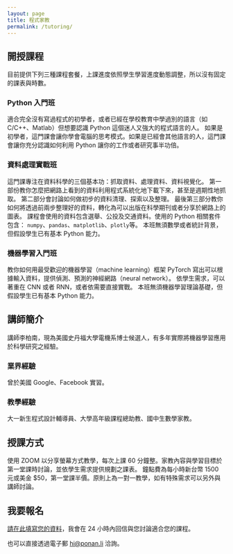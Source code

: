 ```yaml
---
layout: page
title: 程式家教
permalink: /tutoring/
---
```


## 開授課程

目前提供下列三種課程套餐，上課進度依照學生學習進度動態調整，所以沒有固定的課表與時數。

### Python 入門班

適合完全沒有寫過程式的初學者，或者已經在學校教育中學過別的語言（如 C/C++、Matlab）但想要認識 Python 這個迷人又強大的程式語言的人。
如果是初學者，這門課會讓你學會電腦的思考模式。如果是已經會其他語言的人，這門課會讓你充分認識如何利用 Python 讓你的工作或者研究事半功倍。

### 資料處理實戰班

這門課專注在資料科學的三個基本功：抓取資料、處理資料、資料視覺化。
第一部份教你怎麼把網路上看到的資料利用程式系統化地下載下來，甚至是週期性地抓取。
第二部分會討論如何做初步的資料清理、探索以及整理。
最後第三部分教你如何將透過前兩步整理好的資料，轉化為可以出版在科學期刊或者分享於網路上的圖表。
課程會使用的資料包含選舉、公投及交通資料。使用的 Python 相關套件包含： `numpy`、`pandas`、`matplotlib`、`plotly`等。
本班無須數學或者統計背景，但假設學生已有基本 Python 能力。 

### 機器學習入門班

教你如何用最受歡迎的機器學習（machine learning）框架 PyTorch 寫出可以根據輸入資料，提供偵測、預測的神經網路（neural network）。
依學生需求，可以著重在 CNN 或者 RNN，或者依需要直接實戰。
本班無須機器學習理論基礎，但假設學生已有基本 Python 能力。 

## 講師簡介

講師李柏南，現為美國史丹福大學電機系博士候選人，有多年實際將機器學習應用於科學研究之經驗。

### 業界經驗
曾於美國 Google、Facebook 實習。

### 教學經驗
大一新生程式設計輔導員、大學高年級課程總助教、國中生數學家教。

## 授課方式

使用 ZOOM 以分享螢幕方式教學，每次上課 60 分鐘整。家教內容與學習目標於第一堂課時討論，並依學生需求提供規劃之課表。
鐘點費為每小時新台幣 1500 元或美金 $50，第一堂課半價。原則上為一對一教學，如有特殊需求可以另外與講師討論。

## 我要報名

[請在此填寫您的資料](https://bit.ly/ponan-tutoring)，我會在 24 小時內回信與您討論適合您的課程。

也可以直接透過電子郵 hi@ponan.li 洽詢。